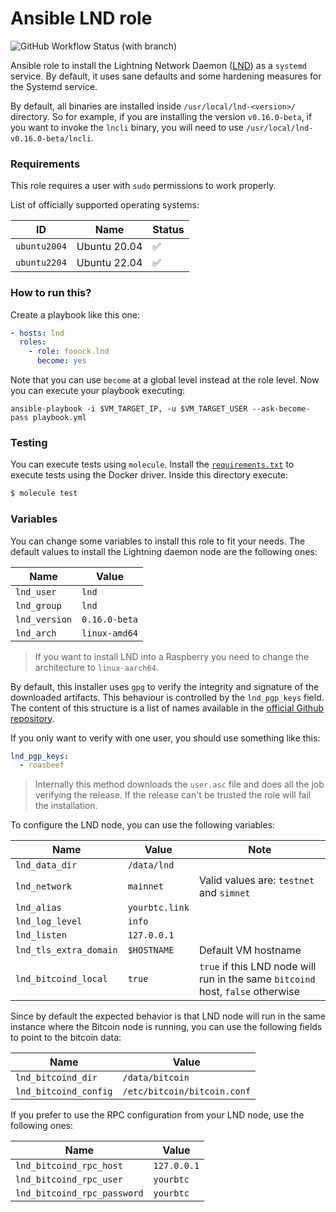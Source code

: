# Ansible LND role

![GitHub Workflow Status (with branch)](https://img.shields.io/github/actions/workflow/status/fooock/lnd-ansible/ansible.yml?branch=main&label=Ansible%20Tests&logo=github&style=for-the-badge)

Ansible role to install the Lightning Network Daemon ([LND](https://github.com/lightningnetwork/lnd)) as a `systemd`
service. By default, it uses sane defaults and some hardening measures for the Systemd service.

By default, all binaries are installed inside `/usr/local/lnd-<version>/` directory. So for example, if you are
installing the version `v0.16.0-beta`, if you want to invoke the `lncli` binary, you will need to use `/usr/local/lnd-v0.16.0-beta/lncli`.

### Requirements

This role requires a user with `sudo` permissions to work properly.

List of officially supported operating systems:

| ID           | Name         | Status             |
|--------------|--------------|--------------------|
| `ubuntu2004` | Ubuntu 20.04 | :white_check_mark: |
| `ubuntu2204` | Ubuntu 22.04 | :white_check_mark: |

### How to run this?

Create a playbook like this one:

```yaml
- hosts: lnd
  roles:
    - role: fooock.lnd
      become: yes
```

Note that you can use `become` at a global level instead at the role level. Now you can execute
your playbook executing:

```shell
ansible-playbook -i $VM_TARGET_IP, -u $VM_TARGET_USER --ask-become-pass playbook.yml
```

### Testing

You can execute tests using `molecule`. Install the [`requirements.txt`](molecule/default/requirements.txt) to execute
tests using the Docker driver. Inside this directory execute:

```bash
$ molecule test
```

### Variables

You can change some variables to install this role to fit your needs. The default values to install the
Lightning daemon node are the following ones:

| Name              	 | Value              	        |
|---------------------|-----------------------------|
| `lnd_user`    	     | `lnd`          	            |
| `lnd_group`   	     | `lnd`          	            |
| `lnd_version` 	     | `0.16.0-beta`             	 |
| `lnd_arch`    	     | `linux-amd64` 	             |

> If you want to install LND into a Raspberry you need to change the architecture to `linux-aarch64`.

By default, this installer uses `gpg` to verify the integrity and signature of the downloaded artifacts. This
behaviour is controlled by the `lnd_pgp_keys` field. The content of this structure is a list of names
available in the [official Github repository](https://github.com/lightningnetwork/lnd/tree/master/scripts/keys).

If you only want to verify with one user, you should use something like this:

```yaml
lnd_pgp_keys:
  - roasbeef
```

> Internally this method downloads the `user.asc` file and does all the job verifying the release.
> If the release can't be trusted the role will fail the installation.

To configure the LND node, you can use the following variables:

| Name                   	     | Value           	      | Note                                             	                               |
|------------------------------|------------------------|----------------------------------------------------------------------------------|
| `lnd_data_dir`     	         | `/data/lnd` 	          | 	                                                                                |
| `lnd_network`      	         | `mainnet`          	   | Valid values are: `testnet` and `simnet` 	                                       |
| `lnd_alias`     	            | `yourbtc.link`       	 | 	                                                                                |
| `lnd_log_level` 	            | `info`       	         | 	                                                                                |
| `lnd_listen`     	           | `127.0.0.1`     	      | 	                                                                                |
| `lnd_tls_extra_domain`     	 | `$HOSTNAME`     	      | Default VM hostname	                                                             |
| `lnd_bitcoind_local`     	   | `true`     	           | `true` if this LND node will run in the same `bitcoind` host, `false` otherwise	 |

Since by default the expected behavior is that LND node will run in the same instance where the Bitcoin
node is running, you can use the following fields to point to the bitcoin data:

| Name                   	     | Value           	                      |
|------------------------------|----------------------------------------|
| `lnd_bitcoind_dir`     	     | `/data/bitcoin` 	                      |
| `lnd_bitcoind_config`      	 | `/etc/bitcoin/bitcoin.conf`          	 |

If you prefer to use the RPC configuration from your LND node, use the following ones:

| Name                   	           | Value           	    |
|------------------------------------|----------------------|
| `lnd_bitcoind_rpc_host`     	      | `127.0.0.1` 	        |
| `lnd_bitcoind_rpc_user`      	     | `yourbtc`          	 |
| `lnd_bitcoind_rpc_password`      	 | `yourbtc`          	 |
